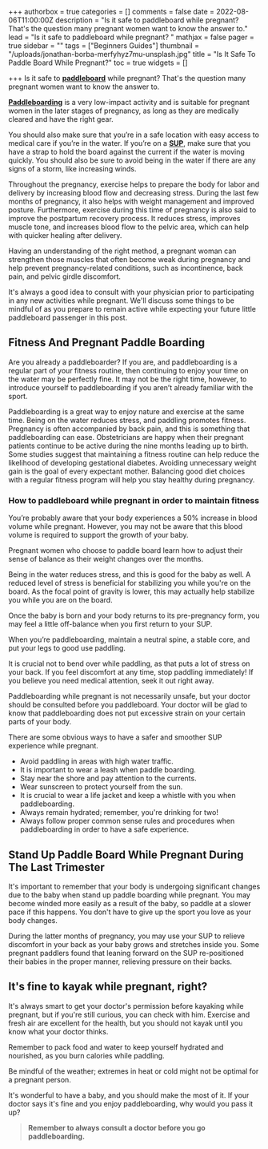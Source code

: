 +++
authorbox = true
categories = []
comments = false
date = 2022-08-06T11:00:00Z
description = "Is it safe to paddleboard while pregnant? That's the question many pregnant women want to know the answer to."
lead = "Is it safe to paddleboard while pregnant? "
mathjax = false
pager = true
sidebar = ""
tags = ["Beginners Guides"]
thumbnail = "/uploads/jonathan-borba-merfyhyz7mu-unsplash.jpg"
title = "Is It Safe To Paddle Board While Pregnant?"
toc = true
widgets = []

+++
Is it safe to [**paddleboard**](https://paddleboardmaster.com) while pregnant? That's the question many pregnant women want to know the answer to.

[**Paddleboarding**](https://paddleboardmaster.com) is a very low-impact activity and is suitable for pregnant women in the later stages of pregnancy, as long as they are medically cleared and have the right gear. 

You should also make sure that you’re in a safe location with easy access to medical care if you’re in the water. If you’re on a [**SUP**](https://paddleboardmaster.com), make sure that you have a strap to hold the board against the current if the water is moving quickly. You should also be sure to avoid being in the water if there are any signs of a storm, like increasing winds.

Throughout the pregnancy, exercise helps to prepare the body for labor and delivery by increasing blood flow and decreasing stress. During the last few months of pregnancy, it also helps with weight management and improved posture. Furthermore, exercise during this time of pregnancy is also said to improve the postpartum recovery process. It reduces stress, improves muscle tone, and increases blood flow to the pelvic area, which can help with quicker healing after delivery.

Having an understanding of the right method, a pregnant woman can strengthen those muscles that often become weak during pregnancy and help prevent pregnancy-related conditions, such as incontinence, back pain, and pelvic girdle discomfort.

It's always a good idea to consult with your physician prior to participating in any new activities while pregnant. We'll discuss some things to be mindful of as you prepare to remain active while expecting your future little paddleboard passenger in this post.

## **Fitness And Pregnant Paddle Boarding**

Are you already a paddleboarder? If you are, and paddleboarding is a regular part of your fitness routine, then continuing to enjoy your time on the water may be perfectly fine. It may not be the right time, however, to introduce yourself to paddleboarding if you aren’t already familiar with the sport.

Paddleboarding is a great way to enjoy nature and exercise at the same time. Being on the water reduces stress, and paddling promotes fitness. Pregnancy is often accompanied by back pain, and this is something that paddleboarding can ease. Obstetricians are happy when their pregnant patients continue to be active during the nine months leading up to birth. Some studies suggest that maintaining a fitness routine can help reduce the likelihood of developing gestational diabetes. Avoiding unnecessary weight gain is the goal of every expectant mother. Balancing good diet choices with a regular fitness program will help you stay healthy during pregnancy.

### **How to paddleboard while pregnant in order to maintain fitness**

You’re probably aware that your body experiences a 50% increase in blood volume while pregnant. However, you may not be aware that this blood volume is required to support the growth of your baby.

Pregnant women who choose to paddle board learn how to adjust their sense of balance as their weight changes over the months.

Being in the water reduces stress, and this is good for the baby as well. A reduced level of stress is beneficial for stabilizing you while you're on the board. As the focal point of gravity is lower, this may actually help stabilize you while you are on the board.

Once the baby is born and your body returns to its pre-pregnancy form, you may feel a little off-balance when you first return to your SUP.

When you’re paddleboarding, maintain a neutral spine, a stable core, and put your legs to good use paddling.

It is crucial not to bend over while paddling, as that puts a lot of stress on your back. If you feel discomfort at any time, stop paddling immediately! If you believe you need medical attention, seek it out right away.

Paddleboarding while pregnant is not necessarily unsafe, but your doctor should be consulted before you paddleboard. Your doctor will be glad to know that paddleboarding does not put excessive strain on your certain parts of your body.

There are some obvious ways to have a safer and smoother SUP experience while pregnant.

* Avoid paddling in areas with high water traffic. 
* It is important to wear a leash when paddle boarding. 
* Stay near the shore and pay attention to the currents.
* Wear sunscreen to protect yourself from the sun.
* It is crucial to wear a life jacket and keep a whistle with you when paddleboarding. 
* Always remain hydrated; remember, you're drinking for two!  
* Always follow proper common sense rules and procedures when paddleboarding in order to have a safe experience.

## Stand Up Paddle Board While Pregnant During The Last Trimester

It's important to remember that your body is undergoing significant changes due to the baby when stand up paddle boarding while pregnant. You may become winded more easily as a result of the baby, so paddle at a slower pace if this happens. You don't have to give up the sport you love as your body changes.

During the latter months of pregnancy, you may use your SUP to relieve discomfort in your back as your baby grows and stretches inside you. Some pregnant paddlers found that leaning forward on the SUP re-positioned their babies in the proper manner, relieving pressure on their backs.

## It's fine to kayak while pregnant, right?

It's always smart to get your doctor's permission before kayaking while pregnant, but if you're still curious, you can check with him. Exercise and fresh air are excellent for the health, but you should not kayak until you know what your doctor thinks.

Remember to pack food and water to keep yourself hydrated and nourished, as you burn calories while paddling.

Be mindful of the weather; extremes in heat or cold might not be optimal for a pregnant person.

It's wonderful to have a baby, and you should make the most of it. If your doctor says it's fine and you enjoy paddleboarding, why would you pass it up?

> **Remember to always consult a doctor before you go paddleboarding.**
